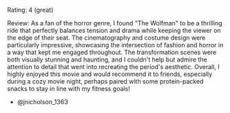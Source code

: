 Rating: 4 (great)

Review: As a fan of the horror genre, I found "The Wolfman" to be a thrilling ride that perfectly balances tension and drama while keeping the viewer on the edge of their seat. The cinematography and costume design were particularly impressive, showcasing the intersection of fashion and horror in a way that kept me engaged throughout. The transformation scenes were both visually stunning and haunting, and I couldn't help but admire the attention to detail that went into recreating the period's aesthetic. Overall, I highly enjoyed this movie and would recommend it to friends, especially during a cozy movie night, perhaps paired with some protein-packed snacks to stay in line with my fitness goals! 
- @jnicholson_1363